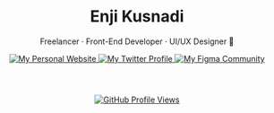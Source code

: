 <header>
  <h1 align="center">Enji Kusnadi</h1>
  <p align="center">Freelancer &middot; Front-End Developer &middot; UI/UX Designer 🎨</p>
  <div align="center">
    <a href="https://enji.dev">
      <img alt="My Personal Website" src="https://img.shields.io/static/v1?color=%237733ff&label=Website&message=enji.dev&style=flat-square&logo=amp&logoColor=%23005AF0">
    </a>
    <a href="https://twitter.com/enjidev">
      <img alt="My Twitter Profile" src="https://img.shields.io/badge/Twitter-enjidev-7733ff?style=flat-square&logo=twitter">
    </a>
    <a href="https://figma.com/@enjidev">
      <img alt="My Figma Community" src="https://img.shields.io/static/v1?color=%237733ff&label=Figma&message=@enjidev&style=flat-square&logo=figma&logoColor=%23F24E1E">
    </a>
  </div>
</header>
<div align="center">
  <a href="https://github.com/enjidev">
    <img alt="GitHub Profile Views" src="https://komarev.com/ghpvc/?username=enjidev&style=flat-square&color=7733ff&label=Profile+Views" />
  </a>
</div>
